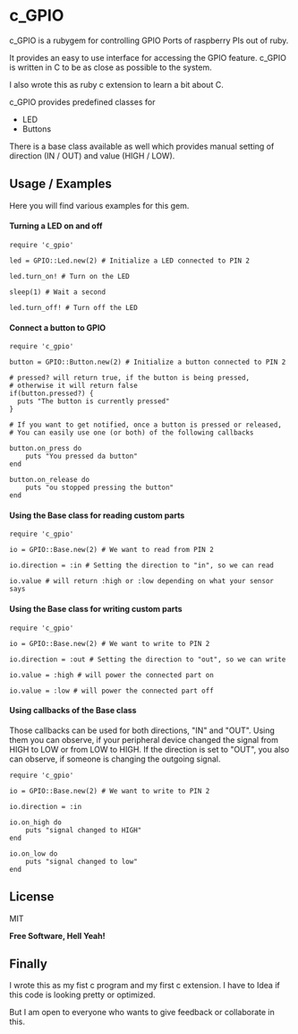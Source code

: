 # c_GPIO

c_GPIO is a rubygem for controlling GPIO Ports of raspberry PIs out of ruby.

It provides an easy to use interface for accessing the GPIO feature. c_GPIO is written in C to be as close as possible to the system.

I also wrote this as ruby c extension to learn a bit about C.

c_GPIO provides predefined classes for

  - LED
  - Buttons

There is a base class available as well which provides manual setting of direction (IN / OUT) and value (HIGH / LOW).

## Usage / Examples

Here you will find various examples for this gem.

#### Turning a LED on and off

    require 'c_gpio'

    led = GPIO::Led.new(2) # Initialize a LED connected to PIN 2

    led.turn_on! # Turn on the LED

    sleep(1) # Wait a second

    led.turn_off! # Turn off the LED

#### Connect a button to GPIO

    require 'c_gpio'

    button = GPIO::Button.new(2) # Initialize a button connected to PIN 2

    # pressed? will return true, if the button is being pressed,
    # otherwise it will return false
    if(button.pressed?) {
      puts "The button is currently pressed"
    }

    # If you want to get notified, once a button is pressed or released,
    # You can easily use one (or both) of the following callbacks

    button.on_press do
        puts "You pressed da button"
    end

    button.on_release do
        puts "ou stopped pressing the button"
    end

#### Using the Base class for reading custom parts

    require 'c_gpio'

    io = GPIO::Base.new(2) # We want to read from PIN 2

    io.direction = :in # Setting the direction to "in", so we can read

    io.value # will return :high or :low depending on what your sensor says

#### Using the Base class for writing custom parts

    require 'c_gpio'

    io = GPIO::Base.new(2) # We want to write to PIN 2

    io.direction = :out # Setting the direction to "out", so we can write

    io.value = :high # will power the connected part on

    io.value = :low # will power the connected part off

#### Using callbacks of the Base class

Those callbacks can be used for both directions, "IN" and "OUT".
Using them you can observe, if your peripheral device changed the signal from HIGH to LOW or from LOW to HIGH.
If the direction is set to "OUT", you also can observe, if someone is changing the outgoing signal.

    require 'c_gpio'

    io = GPIO::Base.new(2) # We want to write to PIN 2

    io.direction = :in

    io.on_high do
        puts "signal changed to HIGH"
    end

    io.on_low do
        puts "signal changed to low"
    end



License
----

MIT


**Free Software, Hell Yeah!**

Finally
----

I wrote this as my fist c program and my first c extension.
I have to Idea if this code is looking pretty or optimized.

But I am open to everyone who wants to give feedback or collaborate in this.
